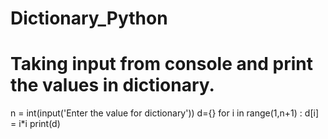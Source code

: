 # Dictionary_Python
# Taking input from console and print the values in dictionary.
n = int(input('Enter the value for dictionary'))
d={}
for i in range(1,n+1) :
    d[i] = i*i
print(d)
